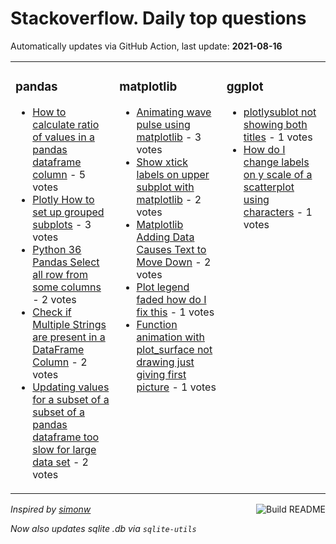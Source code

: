 # Stackoverflow. Daily top questions 

Automatically updates via GitHub Action, last update: **<!-- date starts -->2021-08-16<!-- date ends -->**


<table><tr><td valign="top" width="33%">

### pandas
<!-- pandas starts -->
* [How to calculate ratio of values in a pandas dataframe column](https://stackoverflow.com/questions/68796549/how-to-calculate-ratio-of-values-in-a-pandas-dataframe-column) - 5 votes
* [Plotly How to set up grouped subplots](https://stackoverflow.com/questions/68799755/plotly-how-to-set-up-grouped-subplots) - 3 votes
* [Python 36 Pandas Select all row from some columns](https://stackoverflow.com/questions/68800729/python-3-6-pandas-select-all-row-from-some-columns) - 2 votes
* [Check if Multiple Strings are present in a DataFrame Column](https://stackoverflow.com/questions/68801045/check-if-multiple-strings-are-present-in-a-dataframe-column) - 2 votes
* [Updating values for a subset of a subset of a pandas dataframe too slow for large data set](https://stackoverflow.com/questions/68808206/updating-values-for-a-subset-of-a-subset-of-a-pandas-dataframe-too-slow-for-larg) - 2 votes
<!-- pandas ends -->
</td><td valign="top" width="34%">


### matplotlib
<!-- matplotlib starts -->
* [Animating wave pulse using matplotlib](https://stackoverflow.com/questions/68806579/animating-wave-pulse-using-matplotlib) - 3 votes
* [Show xtick labels on upper subplot with matplotlib](https://stackoverflow.com/questions/68802263/show-xtick-labels-on-upper-subplot-with-matplotlib) - 2 votes
* [Matplotlib Adding Data Causes Text to Move Down](https://stackoverflow.com/questions/68797834/matplotlib-adding-data-causes-text-to-move-down) - 2 votes
* [Plot legend faded how do I fix this](https://stackoverflow.com/questions/68804380/plot-legend-faded-how-do-i-fix-this) - 1 votes
* [Function animation with plot_surface not drawing  just giving first picture](https://stackoverflow.com/questions/68807687/function-animation-with-plot-surface-not-drawing-just-giving-first-picture) - 1 votes
<!-- matplotlib ends -->
</td><td valign="top" width="34%">


### ggplot
<!-- ggplot2 starts -->
* [plotlysublot not showing both titles](https://stackoverflow.com/questions/68796762/plotlysublot-not-showing-both-titles) - 1 votes
* [How do I change labels on y scale of a scatterplot using characters](https://stackoverflow.com/questions/68805186/how-do-i-change-labels-on-y-scale-of-a-scatterplot-using-characters) - 1 votes
<!-- ggplot2 ends -->
</td></tr></table>

<a href="https://github.com/hp0404/hp0404/actions"><img src="https://github.com/hp0404/hp0404/workflows/Build%20README/badge.svg" align="right" alt="Build README"></a> <p>*Inspired by  [simonw](https://github.com/simonw/simonw)*</p> <p> *Now also updates sqlite .db via `sqlite-utils`* </p>
